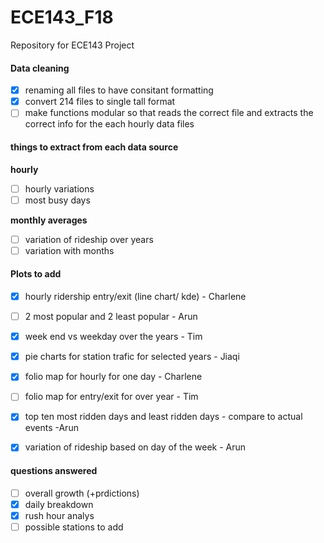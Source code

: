 # ECE143_F18
Repository for ECE143 Project

#### Data cleaning 
- [x] renaming all files to have consitant formatting
- [x] convert 214 files to single tall format
- [ ] make functions modular so that reads the correct file and extracts the correct info for the each hourly data files

#### things to extract from each data source
**hourly**
- [ ] hourly variations
- [ ] most busy days

**monthly averages**
- [ ] variation of rideship over years
- [ ] variation with months

#### Plots to add 
- [X] hourly ridership entry/exit (line chart/ kde) - Charlene
- [ ] 2 most popular and 2 least popular - Arun
- [X] week end vs weekday over the years - Tim 
- [X] pie charts for station trafic for  selected years - Jiaqi
- [X] folio map for hourly for one day  - Charlene
- [ ] folio map for entry/exit for over year - Tim
- [X] top ten most ridden days and least ridden days - compare to actual events -Arun 
- [X] variation of rideship based on day of the week - Arun


#### questions answered
- [ ] overall growth (+prdictions)
- [X] daily breakdown 
- [X] rush hour analys
- [ ] possible stations to add
